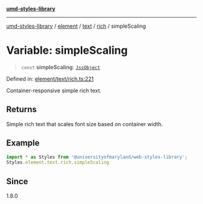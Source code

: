 [**umd-styles-library**](../../../../../../README.md)

***

[umd-styles-library](../../../../../../modules.md) / [element](../../../../../README.md) / [text](../../../README.md) / [rich](../README.md) / simpleScaling

# Variable: simpleScaling

> `const` **simpleScaling**: [`JssObject`](../../../../../../utilities/namespaces/transform/type-aliases/JssObject.md)

Defined in: [element/text/rich.ts:221](https://github.com/UMD-Digital/design-system/blob/8c958a0419ab79ba8bcba0aabd12f79a69ac5834/packages/styles/source/element/text/rich.ts#L221)

Container-responsive simple rich text.

## Returns

Simple rich text that scales font size based on container width.

## Example

```typescript
import * as Styles from '@universityofmaryland/web-styles-library';
Styles.element.text.rich.simpleScaling
```

## Since

1.8.0
